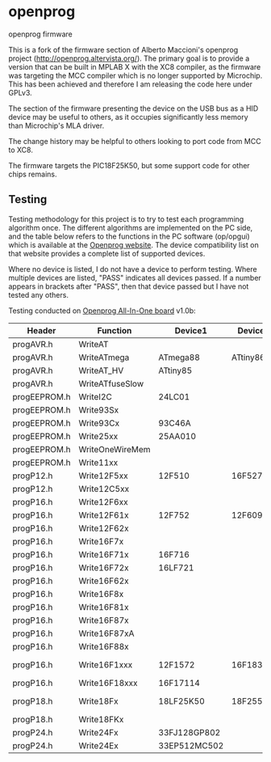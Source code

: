 # openprog
openprog firmware

This is a fork of the firmware section of Alberto Maccioni's openprog project (http://openprog.altervista.org/). The primary goal is to provide a version that can be built in MPLAB X with the XC8 compiler, as the firmware was targeting the MCC compiler which is no longer supported by Microchip. This has been achieved and therefore I am releasing the code here under GPLv3.

The section of the firmware presenting the device on the USB bus as a HID device may be useful to others, as it occupies significantly less memory than Microchip's MLA driver.

The change history may be helpful to others looking to port code from MCC to XC8.

The firmware targets the PIC18F25K50, but some support code for other chips remains.

## Testing

Testing methodology for this project is to try to test each programming algorithm once. The different algorithms are implemented on the PC side, and the table below refers to the functions in the PC software (op/opgui) which is available at the [Openprog website](http://openprog.altervista.org). The device compatibility list on that website provides a complete list of supported devices.

Where no device is listed, I do not have a device to perform testing.
Where multiple devices are listed, "PASS" indicates all devices passed. If a number appears in brackets after "PASS", then that device passed but I have not tested any others.

Testing conducted on [Openprog All-In-One board](https://github.com/gordoste/openprog_aio) v1.0b:

|Header|Function|Device1|Device2|Device3|Status|
|------|--------|-------|-------|-------|------|
|progAVR.h  |   WriteAT| |
|progAVR.h	|   WriteATmega|	ATmega88	|ATtiny861A	
|progAVR.h	|   WriteAT_HV|	ATtiny85		
|progAVR.h	|   WriteATfuseSlow|			
|progEEPROM.h|	WriteI2C|	24LC01		
|progEEPROM.h|	Write93Sx|			
|progEEPROM.h|	Write93Cx|	93C46A		
|progEEPROM.h|	Write25xx|	25AA010		
|progEEPROM.h|	WriteOneWireMem|			
|progEEPROM.h|	Write11xx|			
|progP12.h|	Write12F5xx|	12F510	|16F527	|10F202
|progP12.h|	Write12C5xx|			
|progP16.h|	Write12F6xx|			
|progP16.h|	Write12F61x|	12F752	|12F609	
|progP16.h|	Write12F62x|			
|progP16.h|	Write16F7x|			
|progP16.h|	Write16F71x|	16F716		
|progP16.h|	Write16F72x|	16LF721		
|progP16.h|	Write16F62x|			
|progP16.h|	Write16F8x|			
|progP16.h|	Write16F81x|			
|progP16.h|	Write16F87x|			
|progP16.h|	Write16F87xA|			
|progP16.h|	Write16F88x|			
|progP16.h|	Write16F1xxx|	12F1572	|16F18325	|  | PASS (2) |
|progP16.h|	Write16F18xxx|	16F17114		
|progP18.h|	Write18Fx|	18LF25K50   	| 18F2550 | |PASS (1) |
|progP18.h|	Write18FKx|			
|progP24.h|	Write24Fx|	33FJ128GP802	| | |PASS|
|progP24.h|	Write24Ex|	33EP512MC502	| | |PASS|

